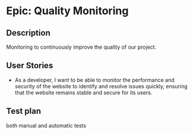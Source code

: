 # Epic: Quality Monitoring
## Description
Monitoring to continuously improve the quality of our project.
## User Stories
* As a developer, I want to be able to monitor the performance and security of the website to identify and resolve issues quickly, ensuring that the website remains stable and secure for its users.

## Test plan
both manual and automatic tests